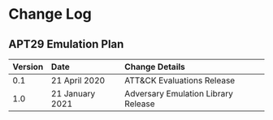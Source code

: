 # Change Log

## APT29 Emulation Plan

|Version | Date | Change Details |
|:---|:---|:---|
| 0.1 | 21 April 2020 | ATT&CK Evaluations Release
| 1.0 | 21 January 2021 | Adversary Emulation Library Release

